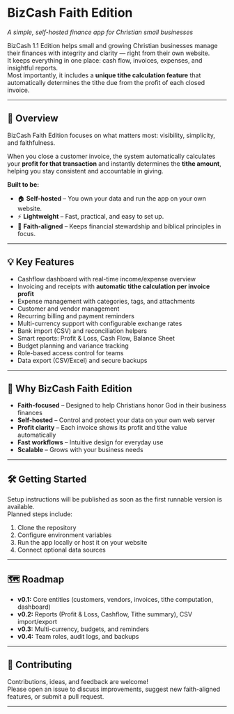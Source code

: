 # BizCash Faith Edition  
*A simple, self-hosted finance app for Christian small businesses*

BizCash 1.1 Edition helps small and growing Christian businesses manage their finances with integrity and clarity — right from their own website.  
It keeps everything in one place: cash flow, invoices, expenses, and insightful reports.  
Most importantly, it includes a **unique tithe calculation feature** that automatically determines the tithe due from the profit of each closed invoice.

---

## 📖 Overview
BizCash Faith Edition focuses on what matters most: visibility, simplicity, and faithfulness.  

When you close a customer invoice, the system automatically calculates your **profit for that transaction** and instantly determines the **tithe amount**, helping you stay consistent and accountable in giving.  

**Built to be:**
- 🏠 **Self-hosted** – You own your data and run the app on your own website.  
- ⚡ **Lightweight** – Fast, practical, and easy to set up.  
- 🙏 **Faith-aligned** – Keeps financial stewardship and biblical principles in focus.  

---

## 💡 Key Features
- Cashflow dashboard with real-time income/expense overview  
- Invoicing and receipts with **automatic tithe calculation per invoice profit**  
- Expense management with categories, tags, and attachments  
- Customer and vendor management  
- Recurring billing and payment reminders  
- Multi-currency support with configurable exchange rates  
- Bank import (CSV) and reconciliation helpers  
- Smart reports: Profit & Loss, Cash Flow, Balance Sheet  
- Budget planning and variance tracking  
- Role-based access control for teams  
- Data export (CSV/Excel) and secure backups  

---

## 🙌 Why BizCash Faith Edition
- **Faith-focused** – Designed to help Christians honor God in their business finances  
- **Self-hosted** – Control and protect your data on your own web server  
- **Profit clarity** – Each invoice shows its profit and tithe value automatically  
- **Fast workflows** – Intuitive design for everyday use  
- **Scalable** – Grows with your business needs  



---

## 🛠️ Getting Started
Setup instructions will be published as soon as the first runnable version is available.  
Planned steps include:
1. Clone the repository  
2. Configure environment variables  
3. Run the app locally or host it on your website  
4. Connect optional data sources  

---

## 🗺️ Roadmap
- **v0.1:** Core entities (customers, vendors, invoices, tithe computation, dashboard)  
- **v0.2:** Reports (Profit & Loss, Cashflow, Tithe summary), CSV import/export  
- **v0.3:** Multi-currency, budgets, and reminders  
- **v0.4:** Team roles, audit logs, and backups  

---

## 🤝 Contributing
Contributions, ideas, and feedback are welcome!  
Please open an issue to discuss improvements, suggest new faith-aligned features, or submit a pull request.

---
